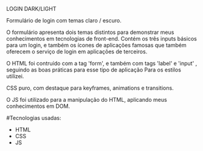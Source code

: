 LOGIN DARK/LIGHT

Formulário de login com temas claro / escuro.

O formulário apresenta dois temas distintos para demonstrar meus conhecimentos em tecnologias de front-end. Contém os três inputs básicos para um login, e também os ícones de aplicações famosas que também oferecem o serviço de login em aplicações de terceiros. 

O HTML foi contruído com a tag 'form', e também com tags 'label' e 'input' , seguindo as boas práticas para esse tipo de aplicação Para os estilos utilizei. 

CSS puro, com destaque para keyframes, animations e transitions. 

O JS foi utilizado para a manipulação do HTML, aplicando meus conhecimentos em DOM.

#Tecnologias usadas:

- HTML
- CSS
- JS
